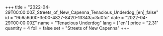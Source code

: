 +++
title = "2022-04-29T00:00:00Z_Streets_of_New_Capenna_Tenacious_Underdog_[en]_false"
id = "9b6a6d00-3e00-4827-8420-13343ac3d0fd"
date = "2022-04-29T00:00:00Z"
name = "Tenacious Underdog"
lang = ["en"]
price = "2.31"
quantity = 4
foil = false
set = "Streets of New Capenna"
+++
